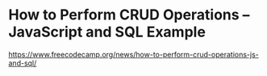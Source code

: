 # How to Perform CRUD Operations – JavaScript and SQL Example

https://www.freecodecamp.org/news/how-to-perform-crud-operations-js-and-sql/
